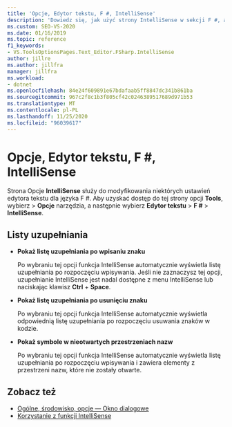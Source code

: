 ```yaml
---
title: 'Opcje, Edytor tekstu, F #, IntelliSense'
description: 'Dowiedz się, jak użyć strony IntelliSense w sekcji F #, aby zmodyfikować ustawienia IntelliSense edytora tekstu dla języka F #.'
ms.custom: SEO-VS-2020
ms.date: 01/16/2019
ms.topic: reference
f1_keywords:
- VS.ToolsOptionsPages.Text_Editor.FSharp.IntelliSense
author: jillre
ms.author: jillfra
manager: jillfra
ms.workload:
- dotnet
ms.openlocfilehash: 84e24f609891e67bdafaab5ff8847dc341b861ba
ms.sourcegitcommit: 967c2f8c1b3f805cf42c0246389517689d971b53
ms.translationtype: MT
ms.contentlocale: pl-PL
ms.lasthandoff: 11/25/2020
ms.locfileid: "96039617"
---
```

# <a name="options-text-editor-f-intellisense"></a>Opcje, Edytor tekstu, F #, IntelliSense

Strona Opcje **IntelliSense** służy do modyfikowania niektórych ustawień edytora tekstu dla języka F #. Aby uzyskać dostęp do tej strony opcji **Tools**, wybierz  >  **Opcje** narzędzia, a następnie wybierz **Edytor tekstu**  >  **F #**  >  **IntelliSense**.

## <a name="completion-lists"></a>Listy uzupełniania

- **Pokaż listę uzupełniania po wpisaniu znaku**

   Po wybraniu tej opcji funkcja IntelliSense automatycznie wyświetla listę uzupełniania po rozpoczęciu wpisywania. Jeśli nie zaznaczysz tej opcji, uzupełnianie IntelliSense jest nadal dostępne z menu IntelliSense lub naciskając klawisz **Ctrl**  +  **Space**.

- **Pokaż listę uzupełniania po usunięciu znaku**

   Po wybraniu tej opcji funkcja IntelliSense automatycznie wyświetla odpowiednią listę uzupełniania po rozpoczęciu usuwania znaków w kodzie.

- **Pokaż symbole w nieotwartych przestrzeniach nazw**

   Po wybraniu tej opcji funkcja IntelliSense automatycznie wyświetla listę uzupełniania po rozpoczęciu wpisywania i zawiera elementy z przestrzeni nazw, które nie zostały otwarte.

## <a name="see-also"></a>Zobacz też

- [Ogólne, środowisko, opcje — Okno dialogowe](../../ide/reference/general-environment-options-dialog-box.md)
- [Korzystanie z funkcji IntelliSense](../../ide/using-intellisense.md)